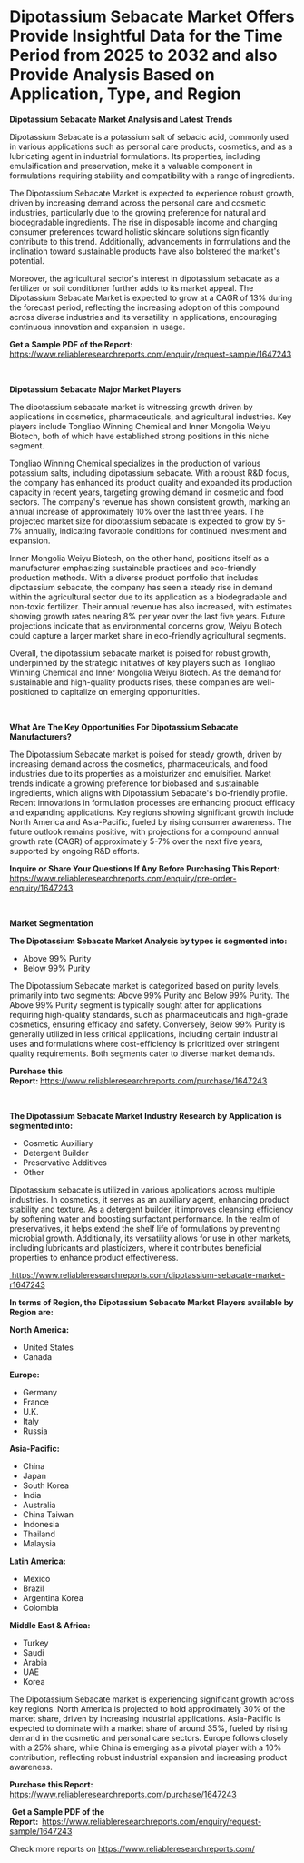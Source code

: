<p><h1>Dipotassium Sebacate Market Offers Provide Insightful Data for the Time Period from 2025 to 2032 and also Provide Analysis Based on Application, Type, and Region</h1></p><p><strong>Dipotassium Sebacate Market Analysis and Latest Trends</strong></p>
<p><p>Dipotassium Sebacate is a potassium salt of sebacic acid, commonly used in various applications such as personal care products, cosmetics, and as a lubricating agent in industrial formulations. Its properties, including emulsification and preservation, make it a valuable component in formulations requiring stability and compatibility with a range of ingredients.</p><p>The Dipotassium Sebacate Market is expected to experience robust growth, driven by increasing demand across the personal care and cosmetic industries, particularly due to the growing preference for natural and biodegradable ingredients. The rise in disposable income and changing consumer preferences toward holistic skincare solutions significantly contribute to this trend. Additionally, advancements in formulations and the inclination toward sustainable products have also bolstered the market's potential.</p><p>Moreover, the agricultural sector's interest in dipotassium sebacate as a fertilizer or soil conditioner further adds to its market appeal. The Dipotassium Sebacate Market is expected to grow at a CAGR of 13% during the forecast period, reflecting the increasing adoption of this compound across diverse industries and its versatility in applications, encouraging continuous innovation and expansion in usage.</p></p>
<p><strong>Get a Sample PDF of the Report:&nbsp;</strong> <a href="https://www.reliableresearchreports.com/enquiry/request-sample/1647243?utm_campaign=3349&utm_medium=2&utm_source=Github&utm_content=ia&utm_term=29032025&utm_id=dipotassium-sebacate">https://www.reliableresearchreports.com/enquiry/request-sample/1647243</a></p>
<p>&nbsp;</p>
<p><strong>Dipotassium Sebacate Major Market Players</strong></p>
<p><p>The dipotassium sebacate market is witnessing growth driven by applications in cosmetics, pharmaceuticals, and agricultural industries. Key players include Tongliao Winning Chemical and Inner Mongolia Weiyu Biotech, both of which have established strong positions in this niche segment.</p><p>Tongliao Winning Chemical specializes in the production of various potassium salts, including dipotassium sebacate. With a robust R&D focus, the company has enhanced its product quality and expanded its production capacity in recent years, targeting growing demand in cosmetic and food sectors. The company's revenue has shown consistent growth, marking an annual increase of approximately 10% over the last three years. The projected market size for dipotassium sebacate is expected to grow by 5-7% annually, indicating favorable conditions for continued investment and expansion.</p><p>Inner Mongolia Weiyu Biotech, on the other hand, positions itself as a manufacturer emphasizing sustainable practices and eco-friendly production methods. With a diverse product portfolio that includes dipotassium sebacate, the company has seen a steady rise in demand within the agricultural sector due to its application as a biodegradable and non-toxic fertilizer. Their annual revenue has also increased, with estimates showing growth rates nearing 8% per year over the last five years. Future projections indicate that as environmental concerns grow, Weiyu Biotech could capture a larger market share in eco-friendly agricultural segments.</p><p>Overall, the dipotassium sebacate market is poised for robust growth, underpinned by the strategic initiatives of key players such as Tongliao Winning Chemical and Inner Mongolia Weiyu Biotech. As the demand for sustainable and high-quality products rises, these companies are well-positioned to capitalize on emerging opportunities.</p></p>
<p>&nbsp;</p>
<p><strong>What Are The Key Opportunities For Dipotassium Sebacate Manufacturers?</strong></p>
<p><p>The Dipotassium Sebacate market is poised for steady growth, driven by increasing demand across the cosmetics, pharmaceuticals, and food industries due to its properties as a moisturizer and emulsifier. Market trends indicate a growing preference for biobased and sustainable ingredients, which aligns with Dipotassium Sebacate's bio-friendly profile. Recent innovations in formulation processes are enhancing product efficacy and expanding applications. Key regions showing significant growth include North America and Asia-Pacific, fueled by rising consumer awareness. The future outlook remains positive, with projections for a compound annual growth rate (CAGR) of approximately 5-7% over the next five years, supported by ongoing R&D efforts.</p></p>
<p><strong>Inquire or Share Your Questions If Any Before Purchasing This Report:</strong> <a href="https://www.reliableresearchreports.com/enquiry/pre-order-enquiry/1647243?utm_campaign=3349&utm_medium=2&utm_source=Github&utm_content=ia&utm_term=29032025&utm_id=dipotassium-sebacate">https://www.reliableresearchreports.com/enquiry/pre-order-enquiry/1647243</a></p>
<p>&nbsp;</p>
<p><strong>Market Segmentation</strong></p>
<p><strong>The Dipotassium Sebacate Market Analysis by types is segmented into:</strong></p>
<p><ul><li>Above 99% Purity</li><li>Below 99% Purity</li></ul></p>
<p><p>The Dipotassium Sebacate market is categorized based on purity levels, primarily into two segments: Above 99% Purity and Below 99% Purity. The Above 99% Purity segment is typically sought after for applications requiring high-quality standards, such as pharmaceuticals and high-grade cosmetics, ensuring efficacy and safety. Conversely, Below 99% Purity is generally utilized in less critical applications, including certain industrial uses and formulations where cost-efficiency is prioritized over stringent quality requirements. Both segments cater to diverse market demands.</p></p>
<p><strong>Purchase this Report:&nbsp;</strong><a href="https://www.reliableresearchreports.com/purchase/1647243?utm_campaign=3349&utm_medium=2&utm_source=Github&utm_content=ia&utm_term=29032025&utm_id=dipotassium-sebacate">https://www.reliableresearchreports.com/purchase/1647243</a></p>
<p>&nbsp;</p>
<p><strong>The Dipotassium Sebacate Market Industry Research by Application is segmented into:</strong></p>
<p><ul><li>Cosmetic Auxiliary</li><li>Detergent Builder</li><li>Preservative Additives</li><li>Other</li></ul></p>
<p><p>Dipotassium sebacate is utilized in various applications across multiple industries. In cosmetics, it serves as an auxiliary agent, enhancing product stability and texture. As a detergent builder, it improves cleansing efficiency by softening water and boosting surfactant performance. In the realm of preservatives, it helps extend the shelf life of formulations by preventing microbial growth. Additionally, its versatility allows for use in other markets, including lubricants and plasticizers, where it contributes beneficial properties to enhance product effectiveness.</p></p>
<p><a href="https://www.reliableresearchreports.com/dipotassium-sebacate-market-r1647243?utm_campaign=3349&utm_medium=2&utm_source=Github&utm_content=ia&utm_term=29032025&utm_id=dipotassium-sebacate">&nbsp;https://www.reliableresearchreports.com/dipotassium-sebacate-market-r1647243</a></p>
<p><strong>In terms of Region, the Dipotassium Sebacate Market Players available by Region are:</strong></p>
<p>
    <p> <strong> North America: </strong>
        <ul>
            <li>United States</li>
            <li>Canada</li>
        </ul>
        </p> 
    <p> <strong> Europe: </strong>
        <ul>
            <li>Germany</li>
            <li>France</li>
            <li>U.K.</li>
            <li>Italy</li>
            <li>Russia</li>
        </ul>
        </p> 
    <p> <strong> Asia-Pacific: </strong>
        <ul>
            <li>China</li>
            <li>Japan</li>
            <li>South Korea</li>
            <li>India</li>
            <li>Australia</li>
            <li>China Taiwan</li>
            <li>Indonesia</li>
            <li>Thailand</li>
            <li>Malaysia</li>
        </ul>
        </p> 
    <p> <strong> Latin America: </strong>
        <ul>
            <li>Mexico</li>
            <li>Brazil</li>
            <li>Argentina Korea</li>
            <li>Colombia</li>
        </ul>
        </p> 
    <p> <strong> Middle East & Africa: </strong>
        <ul>
            <li>Turkey</li>
            <li>Saudi</li>
            <li>Arabia</li>
            <li>UAE</li>
            <li>Korea</li>
        </ul>
    </p>
    </p>
<p><p>The Dipotassium Sebacate market is experiencing significant growth across key regions. North America is projected to hold approximately 30% of the market share, driven by increasing industrial applications. Asia-Pacific is expected to dominate with a market share of around 35%, fueled by rising demand in the cosmetic and personal care sectors. Europe follows closely with a 25% share, while China is emerging as a pivotal player with a 10% contribution, reflecting robust industrial expansion and increasing product awareness.</p></p>
<p><strong>Purchase this Report: </strong><a href="https://www.reliableresearchreports.com/purchase/1647243?utm_campaign=3349&utm_medium=2&utm_source=Github&utm_content=ia&utm_term=29032025&utm_id=dipotassium-sebacate">https://www.reliableresearchreports.com/purchase/1647243</a></p>
<p>&nbsp;<strong>Get a Sample PDF of the Report:&nbsp;&nbsp;</strong><a href="https://www.reliableresearchreports.com/enquiry/request-sample/1647243?utm_campaign=3349&utm_medium=2&utm_source=Github&utm_content=ia&utm_term=29032025&utm_id=dipotassium-sebacate">https://www.reliableresearchreports.com/enquiry/request-sample/1647243</a></p>
<p><strong></strong></p>
<p>Check more reports on <a href="https://www.reliableresearchreports.com/?utm_campaign=3349&utm_medium=2&utm_source=Github&utm_content=ia&utm_term=29032025&utm_id=dipotassium-sebacate">https://www.reliableresearchreports.com/</a></p>